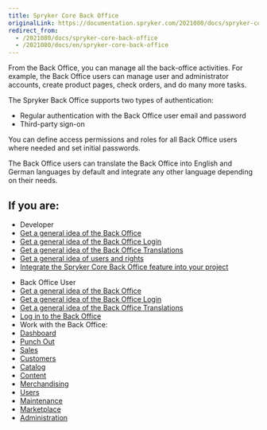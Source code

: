 ```yaml
---
title: Spryker Core Back Office
originalLink: https://documentation.spryker.com/2021080/docs/spryker-core-back-office
redirect_from:
  - /2021080/docs/spryker-core-back-office
  - /2021080/docs/en/spryker-core-back-office
---
```


From the Back Office, you can manage all the back-office activities. For example, the Back Office users can manage user and administrator accounts, create product pages, check orders, and do many more tasks. 

The Spryker Back Office supports two types of authentication:

* Regular authentication with the Back Office user email and password
* Third-party sign-on

You can define access permissions and roles for all Back Office users where needed and set initial passwords. 

The Back Office users can translate the Back Office into English and German languages by default and integrate any other language depending on their needs. 

## If you are:

<div class="mr-container">
    <div class="mr-list-container">
        <!-- col1 -->
        <div class="mr-col">
            <ul class="mr-list mr-list-green">
                <li class="mr-title">Developer</li>
                <li><a href="https://documentation.spryker.com/docs/the-back-office" class="mr-link">Get a general idea of the Back Office</a></li>
                 <li><a href="https://documentation.spryker.com/2021080/docs/back-office-login-feature-overview" class="mr-link">Get a general idea of the Back Office Login</a></li>
                <li><a href="https://documentation.spryker.com/docs/back-office-translations" class="mr-link">Get a general idea of the Back Office Translations</a></li>
                <li><a href="https://documentation.spryker.com/docs/users-and-rights" class="mr-link">Get a general idea of users and rights</a></li>
                <li><a href="https://documentation.spryker.com/docs/spryker-core-back-office-feature-integration" class="mr-link">Integrate the Spryker Core Back Office feature into your project</a></li>
            </ul>
        </div>
        <!-- col2 -->
        <div class="mr-col">
            <ul class="mr-list mr-list-blue">
                <li class="mr-title"> Back Office User</li>
                                 <li><a href="https://documentation.spryker.com/docs/the-back-office" class="mr-link">Get a general idea of the Back Office</a></li>
                                  <li><a href="https://documentation.spryker.com/2021080/docs/back-office-login-feature-overview" class="mr-link">Get a general idea of the Back Office Login</a></li>
                              <li><a href="https://documentation.spryker.com/docs/back-office-translations" class="mr-link">Get a general idea of the Back Office Translations</a></li>
                              <li><a href="https://documentation.spryker.com/docs/logging-in-to-the-back-office" class="mr-link">Log in to the Back Office</a></li>
                <li>Work with the Back Office:</li>
                <li><a href="https://documentation.spryker.com/docs/reference-information-dashboard" class="mr-link">Dashboard</a></li>
                <li><a href="https://documentation.spryker.com/docs/managing-punchout-connections" class="mr-link">Punch Out</a></li>
                <li><a href="https://documentation.spryker.com/docs/order-matrix-reference-information" class="mr-link">Sales</a></li>
                <li><a href="https://documentation.spryker.com/docs/managing-customers" class="mr-link">Customers</a></li>
                <li><a href="https://documentation.spryker.com/docs/creating-an-abstract-product" class="mr-link">Catalog</a></li>
                <li><a href="https://documentation.spryker.com/docs/creating-content-items" class="mr-link">Content</a></li>
                <li><a href="https://documentation.spryker.com/docs/creating-a-voucher" class="mr-link">Merchandising</a></li>
                <li><a href="https://documentation.spryker.com/docs/managing-roles" class="mr-link">Users</a></li>
                <li><a href="https://documentation.spryker.com/docs/maintenance" class="mr-link">Maintenance</a></li>
                <li><a href="https://documentation.spryker.com/docs/marketplace" class="mr-link">Marketplace</a></li>
                <li><a href="https://documentation.spryker.com/v6/docs/creating-a-warehouse" class="mr-link">Administration</a></li>
            </ul>
        </div>
        </div>
</div>   
